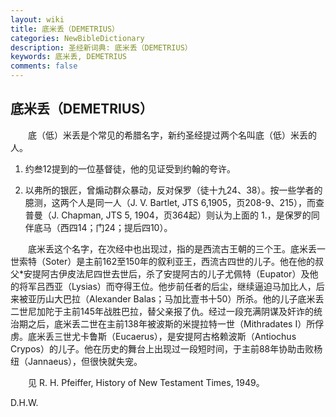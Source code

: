 ```yaml
---
layout: wiki
title: 底米丢（DEMETRIUS）
categories: NewBibleDictionary
description: 圣经新词典: 底米丢（DEMETRIUS）
keywords: 底米丢, DEMETRIUS
comments: false
---
```


## 底米丢（DEMETRIUS）

　　底（低）米丢是个常见的希腊名字，新约圣经提过两个名叫底（低）米丢的人。

1. 约叁12提到的一位基督徒，他的见证受到约翰的夸许。

2. 以弗所的银匠，曾煽动群众暴动，反对保罗（徒十九24、38）。按一些学者的臆测，这两个人是同一人（J. V. Bartlet, JTS 6,1905，页208-9、215），而查普曼（J. Chapman, JTS 5, 1904，页364起）则认为上面的 1.，是保罗的同伴底马（西四14；门24；提后四10）。

　　底米丢这个名字，在次经中也出现过，指的是西流古王朝的三个王。底米丢一世索特（Soter）是主前162至150年的叙利亚王，西流古四世的儿子。他在他的叔父*安提阿古伊皮法尼四世去世后，杀了安提阿古的儿子尤佩特（Eupator）及他的将军吕西亚（Lysias）而夺得王位。他步前任者的后尘，继续逼迫马加比人，后来被亚历山大巴拉（Alexander Balas；马加比壹书十50）所杀。他的儿子底米丢二世尼加陀于主前145年战胜巴拉，替父亲报了仇。经过一段充满阴谋及奸诈的统治期之后，底米丢二世在主前138年被波斯的米提拉特一世（Mithradates I）所俘虏。底米丢三世尤卡鲁斯（Eucaerus），是安提阿古格赖波斯（Antiochus Crypos）的儿子。他在历史的舞台上出现过一段短时间，于主前88年协助击败杨纽（Jannaeus），但很快就失宠。

　　见 R. H. Pfeiffer, History of New Testament Times, 1949。

D.H.W.








